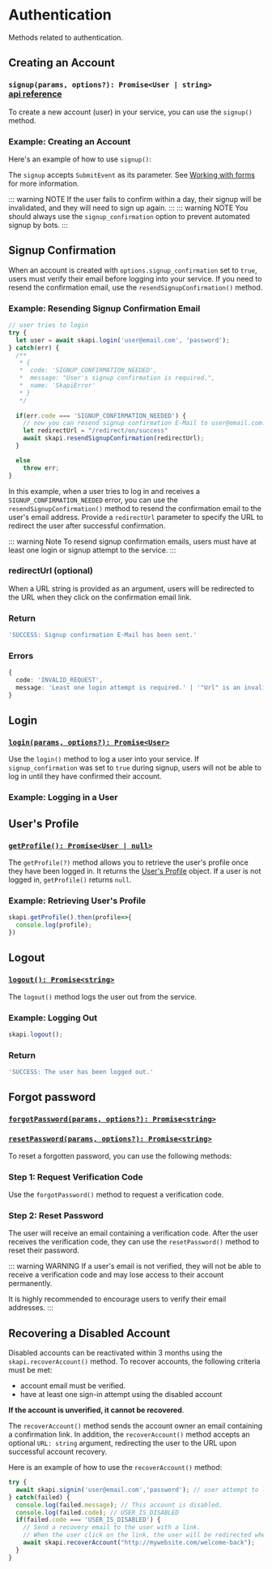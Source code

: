 # Authentication

Methods related to authentication.

## Creating an Account

### `signup(params, options?): Promise<User | string>` [api&nbsp;reference](/api-reference/user/#signup)

To create a new account (user) in your service, you can use the `signup()` method.

### Example: Creating an Account
Here's an example of how to use `signup()`:

<CodeSwitcher :languages="{js:'Using JavaScript',form:'Using Forms'}">
<template v-slot:js>

```js
let parameters = {
  email: "user@email.com",
  password: "password", // Password must be between 6 and 60 characters.
  name: "User's name"
};

let options = {
  signup_confirmation: true // If set to true, users must confirm their email to complete signup.
};

skapi.signup(parameters, options)
  .then(res => console.log({res}))
  .catch(err => console.log({err}));
```

</template>
<template v-slot:form>

```html
<form onsubmit="skapi.signup(event, 
    { 
        signup_confirmation: true, 
        response: (res) => {console.log({res})}, // response runs on successful signup
        onerror: err => console.log({err}) // onerror runs when signup fails 
    })">
    <input type="email" name="email" placeholder="E-Mail" required>
    <br>
    <input id="password" type="password" name="password" placeholder="Password" required>
    <br>
    <input id="confirm_password" type="password" placeholder="Confirm Password" required>
    <br>
    <input name="name" placeholder="Your name">
    <br>
    <input type="submit" value="Create Account">
</form>
```

</template>
</CodeSwitcher>

The `signup` accepts `SubmitEvent` as its parameter. See [Working with forms](/the-basics/#working-with-forms) for more information.

::: warning NOTE
If the user fails to confirm within a day, their signup will be invalidated, and they will need to sign up again. 
:::
::: warning NOTE
You should always use the `signup_confirmation` option to prevent automated signup by bots.
:::

## Signup Confirmation

When an account is created with `options.signup_confirmation` set to `true`, users must verify their email before logging into your service. If you need to resend the confirmation email, use the `resendSignupConfirmation()` method. 

### Example: Resending Signup Confirmation Email

```js
// user tries to login
try {
  let user = await skapi.login('user@email.com', 'password');
} catch(err) {
  /**
   * {
   *  code: 'SIGNUP_CONFIRMATION_NEEDED',
   *  message: "User's signup confirmation is required.",
   *  name: 'SkapiError'
   * }
   */
  
  if(err.code === 'SIGNUP_CONFIRMATION_NEEDED') {
    // now you can resend signup confirmation E-Mail to user@email.com.
    let redirectUrl = "/redirect/on/success"
    await skapi.resendSignupConfirmation(redirectUrl);
  }

  else
    throw err;
}
```

In this example, when a user tries to log in and receives a `SIGNUP_CONFIRMATION_NEEDED` error, you can use the `resendSignupConfirmation()` method to resend the confirmation email to the user's email address. Provide a `redirectUrl` parameter to specify the URL to redirect the user after successful confirmation.

::: warning Note
To resend signup confirmation emails, users must have at least one login or signup attempt to the service.
:::

### redirectUrl (optional)
When a URL string is provided as an argument, users will be redirected to the URL when they click on the confirmation email link.

### Return
```ts
'SUCCESS: Signup confirmation E-Mail has been sent.'
```

### Errors
```ts
{
  code: 'INVALID_REQUEST',
  message: 'Least one login attempt is required.' | '"Url" is an invalid url.'
}
```

## Login

### [`login(params, options?): Promise<User>`](/api-reference/user/#login)

Use the `login()` method to log a user into your service.
If `signup_confirmation` was set to `true` during signup,
users will not be able to log in until they have confirmed their account.

### Example: Logging in a User

<CodeSwitcher :languages="{js:'Using JavaScript',form:'Using Forms'}">
<template v-slot:js>

In this example, the `login()` method is used to log in a user with the specified email and password. The response will contain the user information upon successful login.

```js
let parameters = {
  email: 'user@email.com',
  password: 'password'
}

skapi.login(parameters)
  .then(res => console.log({res}))
  .catch(err => console.log({err}));
```

</template>
<template v-slot:form>

This example demonstrates a login form that uses the `login()` method to handle the form submission. The `response` callback function is executed upon successful login, and the `onerror` callback function is executed if the login fails.

```html
<form onsubmit="skapi.login(event, 
    { 
        response: (res) => {console.log({res})}, // response runs on successful signup
        onerror: err => console.log({err}) // onerror runs when signup fails 
    })">
    <input type="email" name="email" placeholder="E-Mail" required>
    <br>
    <input id="password" type="password" name="password" placeholder="Password" required>
    <br>
    <input type="submit" value="Login">
</form>
```

</template>
</CodeSwitcher>

## User's Profile

### [`getProfile(): Promise<User | null>`](/api-reference/user/#getProfile)

The `getProfile(?)` method allows you to retrieve the user's profile once they have been logged in. It returns the [User's Profile](/data-types/#user-profile) object.
If a user is not logged in, `getProfile()` returns `null`.

### Example: Retrieving User's Profile

```js
skapi.getProfile().then(profile=>{
  console.log(profile);
})
```
## Logout

### [`logout(): Promise<string>`](/api-reference/user/#logout)

The `logout()` method logs the user out from the service.

### Example: Logging Out

```js
skapi.logout();
```

### Return
```ts
'SUCCESS: The user has been logged out.'
```

## Forgot password

### [`forgotPassword(params, options?): Promise<string>`](/api-reference/user/#forgotPassword)

### [`resetPassword(params, options?): Promise<string>`](/api-reference/user/#resetPassword)

To reset a forgotten password, you can use the following methods:

### Step 1: Request Verification Code

Use the `forgotPassword()` method to request a verification code.

<CodeSwitcher :languages="{js:'Using JavaScript',form:'Using Forms'}">
<template v-slot:js>

In this example, the `forgotPassword()` method is called with the user's email as a parameter. The user will receive an email containing a verification code that they can use to reset their password.

```js
skapi.forgotPassword({email: 'someone@gmail.com'});
// User receives an e-mail with a verification code.
```
</template>
<template v-slot:form>

In this example, a form is used to submit the email address. When the form is submitted, the `forgotPassword()` method is called with the email parameter.

```html
<form onsubmit="skapi.forgotPassword(event, 
    { 
        response: (res) => {console.log({res})}, // response runs on successful signup
        onerror: err => console.log({err}) // onerror runs when signup fails 
    })">
    <input type="email" name="email" placeholder="E-Mail" required>
    <br>
    <input type="submit" value="Request Verification Code">
</form>
```

</template>
</CodeSwitcher>

### Step 2: Reset Password

The user will receive an email containing a verification code. After the user receives the verification code, they can use the `resetPassword()` method to reset their password.

<CodeSwitcher :languages="{js:'Using JavaScript',form:'Using Forms'}">
<template v-slot:js>

In this example, the `resetPassword()` method is called with the user's email, the verification code received via email, and the new password. Upon successful password reset, the user's account password will be set to the new password provided.

```js
skapi.resetPassword({
  email: 'someone@gmail.com', 
  code: '123456', // code sent to user's registered email address
  new_password: 'new_password' // The password should be at least 6 characters and 60 characters maximum.
}).then(() => {
  // new password is set
});
```
</template>
<template v-slot:form>

In this example, a form is used to submit the email, verification code, and new password. When the form is submitted, the `resetPassword()` method is called with the corresponding parameters.

```html
<form onsubmit="skapi.resetPassword(event, 
    { 
        response: (res) => {console.log({res})}, // response runs on successful signup
        onerror: err => console.log({err}) // onerror runs when signup fails 
    })">
    <input type="email" name="email" placeholder="E-Mail" required>
    <br>
    <input type="text" name="code" required>
    <br>
    <input type="password" name="new_password" required>
    <br>
    <input type="submit" value="Change Password">
</form>
```

</template>
</CodeSwitcher>

::: warning WARNING
If a user's email is not verified, they will not be able to receive a verification code and may lose access to their account permanently. 

It is highly recommended to encourage users to verify their email addresses.
:::








## Recovering a Disabled Account

Disabled accounts can be reactivated within 3 months using the `skapi.recoverAccount()` method. To recover accounts, the following criteria must be met:

- account email must be verified.
- have at least one sign-in attempt using the disabled account 
 

**If the account is unverified, it cannot be recovered**.

The `recoverAccount()` method sends the account owner an email containing a confirmation link. In addition, the `recoverAccount()` method accepts an optional `URL: string` argument, redirecting the user to the URL upon successful account recovery.

Here is an example of how to use the `recoverAccount()` method:

```js
try {
  await skapi.signin('user@email.com','password'); // user attempt to login
} catch(failed) {
  console.log(failed.message); // This account is disabled.
  console.log(failed.code); // USER_IS_DISABLED
  if(failed.code === 'USER_IS_DISABLED') {
    // Send a recovery email to the user with a link.
    // When the user click on the link, the user will be redirected when account recovery is successful.
    await skapi.recoverAccount("http://mywebsite.com/welcome-back");
  }
}
```
